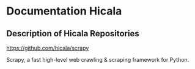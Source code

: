 # Documentation Hicala

## Description of Hicala Repositories

https://github.com/hicala/scrapy

Scrapy, a fast high-level web crawling & scraping framework for Python. 




